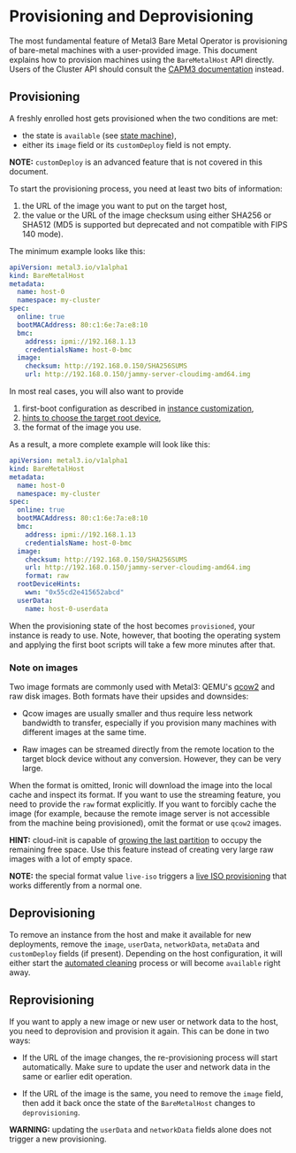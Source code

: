 # Provisioning and Deprovisioning

<!-- cSpell:ignore fips -->

The most fundamental feature of Metal3 Bare Metal Operator is provisioning of
bare-metal machines with a user-provided image. This document explains how to
provision machines using the `BareMetalHost` API directly. Users of the Cluster
API should consult the [CAPM3 documentation](../capm3/introduction.md) instead.

## Provisioning

A freshly enrolled host gets provisioned when the two conditions are met:

- the state is `available` (see [state machine](./state_machine.md)),
- either its `image` field or its `customDeploy` field is not empty.

**NOTE:** `customDeploy` is an advanced feature that is not covered in this
document.

To start the provisioning process, you need at least two bits of information:

1. the URL of the image you want to put on the target host,
2. the value or the URL of the image checksum using either SHA256 or SHA512
   (MD5 is supported but deprecated and not compatible with FIPS 140 mode).

The minimum example looks like this:

```yaml
apiVersion: metal3.io/v1alpha1
kind: BareMetalHost
metadata:
  name: host-0
  namespace: my-cluster
spec:
  online: true
  bootMACAddress: 80:c1:6e:7a:e8:10
  bmc:
    address: ipmi://192.168.1.13
    credentialsName: host-0-bmc
  image:
    checksum: http://192.168.0.150/SHA256SUMS
    url: http://192.168.0.150/jammy-server-cloudimg-amd64.img
```

In most real cases, you will also want to provide

1. first-boot configuration as described in [instance
   customization](./instance_customization.md),
2. [hints to choose the target root device](./root_device_hints.md),
3. the format of the image you use.

As a result, a more complete example will look like this:

```yaml
apiVersion: metal3.io/v1alpha1
kind: BareMetalHost
metadata:
  name: host-0
  namespace: my-cluster
spec:
  online: true
  bootMACAddress: 80:c1:6e:7a:e8:10
  bmc:
    address: ipmi://192.168.1.13
    credentialsName: host-0-bmc
  image:
    checksum: http://192.168.0.150/SHA256SUMS
    url: http://192.168.0.150/jammy-server-cloudimg-amd64.img
    format: raw
  rootDeviceHints:
    wwn: "0x55cd2e415652abcd"
  userData:
    name: host-0-userdata
```

When the provisioning state of the host becomes `provisioned`, your instance is
ready to use. Note, however, that booting the operating system and applying the
first boot scripts will take a few more minutes after that.

### Note on images

Two image formats are commonly used with Metal3: QEMU's
[qcow2](https://en.wikipedia.org/wiki/Qcow) and raw disk images. Both formats
have their upsides and downsides:

- Qcow images are usually smaller and thus require less network bandwidth to
  transfer, especially if you provision many machines with different images at
  the same time.

- Raw images can be streamed directly from the remote location to the target
  block device without any conversion. However, they can be very large.

When the format is omitted, Ironic will download the image into the local cache
and inspect its format. If you want to use the streaming feature, you need to
provide the `raw` format explicitly. If you want to forcibly cache the image
(for example, because the remote image server is not accessible from the
machine being provisioned), omit the format or use `qcow2` images.

**HINT:** cloud-init is capable of [growing the last
partition](https://cloudinit.readthedocs.io/en/latest/reference/modules.html#growpart)
to occupy the remaining free space. Use this feature instead of creating very
large raw images with a lot of empty space.

**NOTE:** the special format value `live-iso` triggers a [live ISO
provisioning](./live-iso.md) that works differently from a normal one.

## Deprovisioning

To remove an instance from the host and make it available for new deployments,
remove the `image`, `userData`, `networkData`, `metaData` and `customDeploy`
fields (if present). Depending on the host configuration, it will either start
the [automated cleaning](./automated_cleaning.md) process or will become
`available` right away.

## Reprovisioning

If you want to apply a new image or new user or network data to the host, you
need to deprovision and provision it again. This can be done in two ways:

- If the URL of the image changes, the re-provisioning process will start
  automatically. Make sure to update the user and network data in
  the same or earlier edit operation.

- If the URL of the image is the same, you need to remove the `image` field,
  then add it back once the state of the `BareMetalHost` changes to
  `deprovisioning`.

**WARNING:** updating the `userData` and `networkData` fields alone does not
trigger a new provisioning.
